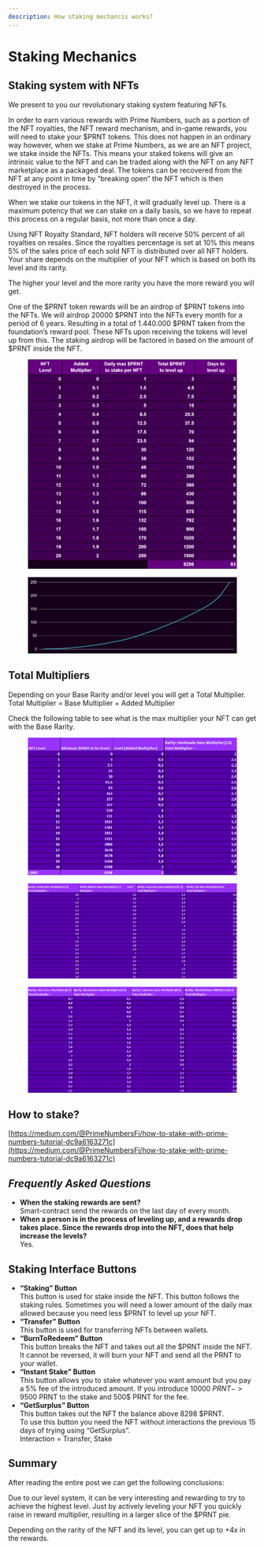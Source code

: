 ```yaml
---
description: How staking mechancis works?
---
```


# Staking Mechanics

## Staking system with NFTs <a href="#5932" id="5932"></a>

We present to you our revolutionary staking system featuring NFTs.

In order to earn various rewards with Prime Numbers, such as a portion of the NFT royalties, the NFT reward mechanism, and in-game rewards, you will need to stake your $PRNT tokens. This does not happen in an ordinary way however, when we stake at Prime Numbers, as we are an NFT project, we stake inside the NFTs. This means your staked tokens will give an intrinsic value to the NFT and can be traded along with the NFT on any NFT marketplace as a packaged deal. The tokens can be recovered from the NFT at any point in time by “breaking open” the NFT which is then destroyed in the process.

When we stake our tokens in the NFT, it will gradually level up. There is a maximum potency that we can stake on a daily basis, so we have to repeat this process on a regular basis, not more than once a day.

Using NFT Royalty Standard, NFT holders will receive 50% percent of all royalties on resales. Since the royalties percentage is set at 10% this means 5% of the sales price of each sold NFT is distributed over all NFT holders. Your share depends on the multiplier of your NFT which is based on both its level and its rarity.

The higher your level and the more rarity you have the more reward you will get.

One of the $PRNT token rewards will be an airdrop of $PRNT tokens into the NFTs. We will airdrop 20000 $PRNT into the NFTs every month for a period of 6 years. Resulting in a total of 1.440.000 $PRNT taken from the foundation’s reward pool. These NFTs upon receiving the tokens will level up from this. The staking airdrop will be factored in based on the amount of $PRNT inside the NFT.

<figure><img src="../.gitbook/assets/1_KOU9KspbOFi_USk19sQJUQ.png" alt=""><figcaption></figcaption></figure>

<figure><img src="../.gitbook/assets/1_fPteFbdmqJYlnosnbcgLZQ.png" alt=""><figcaption></figcaption></figure>

## Total Multipliers <a href="#605d" id="605d"></a>

Depending on your Base Rarity and/or level you will get a Total Multiplier.\
Total Multiplier = Base Multiplier + Added Multiplier

Check the following table to see what is the max multiplier your NFT can get with the Base Rarity.

<figure><img src="../.gitbook/assets/1_82LhdX8TW7C6r1ENK-LYQw.png" alt=""><figcaption></figcaption></figure>

<figure><img src="../.gitbook/assets/1_Qw-xNwnAFLANYOu2nv76rw.png" alt=""><figcaption></figcaption></figure>

<figure><img src="../.gitbook/assets/1_HbSqRdBnONyxVUr-FZuNzA.png" alt=""><figcaption></figcaption></figure>

## How to stake? <a href="#21ca" id="21ca"></a>

[https://medium.com/@PrimeNumbersFi/how-to-stake-with-prime-numbers-tutorial-dc9a6163271c](https://medium.com/@PrimeNumbersFi/how-to-stake-with-prime-numbers-tutorial-dc9a6163271c)

## _Frequently Asked Questions_ <a href="#a7be" id="a7be"></a>

* **When the staking rewards are sent?**\
  Smart-contract send the rewards on the last day of every month.
* **When a person is in the process of leveling up, and a rewards drop takes place. Since the rewards drop into the NFT, does that help increase the levels?**\
  Yes.

## Staking Interface Buttons <a href="#9afb" id="9afb"></a>

* **“Staking” Button**\
  This button is used for stake inside the NFT. This button follows the staking rules. Sometimes you will need a lower amount of the daily max allowed because you need less $PRNT to level up your NFT.
* **“Transfer” Button**\
  This button is used for transferring NFTs between wallets.
* **“BurnToRedeem” Button**\
  This button breaks the NFT and takes out all the $PRNT inside the NFT.\
  It cannot be reversed, it will burn your NFT and send all the PRNT to your wallet.
* **“Instant Stake” Button**\
  This button allows you to stake whatever you want amount but you pay a 5% fee of the introduced amount. If you introduce 10000 $PRNT -> 9500$ PRNT to the stake and 500$ PRNT for the fee.
* **“GetSurplus” Button**\
  This button takes out the NFT the balance above 8298 $PRNT.\
  To use this button you need the NFT without interactions the previous 15 days of trying using “GetSurplus”.\
  Interaction = Transfer, Stake

## Summary <a href="#04fc" id="04fc"></a>

After reading the entire post we can get the following conclusions:

Due to our level system, it can be very interesting and rewarding to try to achieve the highest level. Just by actively leveling your NFT you quickly raise in reward multiplier, resulting in a larger slice of the $PRNT pie.

Depending on the rarity of the NFT and its level, you can get up to +4x in the rewards.
